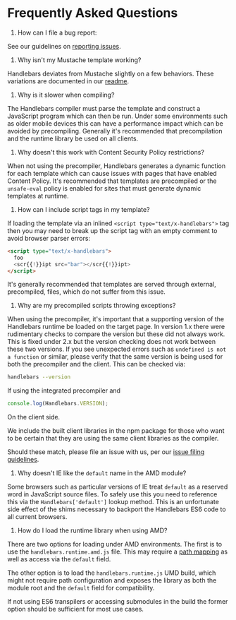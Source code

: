 # Frequently Asked Questions

1. How can I file a bug report:

  See our guidelines on [reporting issues](https://github.com/handlebars-lang/handlebars.js/blob/master/CONTRIBUTING.md#reporting-issues).

1. Why isn't my Mustache template working?

  Handlebars deviates from Mustache slightly on a few behaviors. These variations are documented in our [readme](https://github.com/handlebars-lang/handlebars.js#differences-between-handlebarsjs-and-mustache).

1. Why is it slower when compiling?

  The Handlebars compiler must parse the template and construct a JavaScript program which can then be run. Under some environments such as older mobile devices this can have a performance impact which can be avoided by precompiling. Generally it's recommended that precompilation and the runtime library be used on all clients.

1. Why doesn't this work with Content Security Policy restrictions?

  When not using the precompiler, Handlebars generates a dynamic function for each template which can cause issues with pages that have enabled Content Policy. It's recommended that templates are precompiled or the `unsafe-eval` policy is enabled for sites that must generate dynamic templates at runtime.

1. How can I include script tags in my template?

  If loading the template via an inlined `<script type="text/x-handlebars">` tag then you may need to break up the script tag with an empty comment to avoid browser parser errors:

  ```html
  <script type="text/x-handlebars">
    foo
    <scr{{!}}ipt src="bar"></scr{{!}}ipt>
  </script>
  ```

  It's generally recommended that templates are served through external, precompiled, files, which do not suffer from this issue.

1. Why are my precompiled scripts throwing exceptions?

  When using the precompiler, it's important that a supporting version of the Handlebars runtime be loaded on the target page. In version 1.x there were rudimentary checks to compare the version but these did not always work. This is fixed under 2.x but the version checking does not work between these two versions. If you see unexpected errors such as `undefined is not a function` or similar, please verify that the same version is being used for both the precompiler and the client. This can be checked via:

  ```sh
  handlebars --version
  ```

  If using the integrated precompiler and

  ```javascript
  console.log(Handlebars.VERSION);
  ```

  On the client side.

  We include the built client libraries in the npm package for those who want to be certain that they are using the same client libraries as the compiler.

  Should these match, please file an issue with us, per our [issue filing guidelines](https://github.com/handlebars-lang/handlebars.js/blob/master/CONTRIBUTING.md#reporting-issues).

1. Why doesn't IE like the `default` name in the AMD module?

  Some browsers such as particular versions of IE treat `default` as a reserved word in JavaScript source files. To safely use this you need to reference this via the `Handlebars['default']` lookup method. This is an unfortunate side effect of the shims necessary to backport the Handlebars ES6 code to all current browsers.

1. How do I load the runtime library when using AMD?

  There are two options for loading under AMD environments. The first is to use the `handlebars.runtime.amd.js` file. This may require a [path mapping](https://github.com/handlebars-lang/handlebars.js/blob/master/spec/amd-runtime.html#L31) as well as access via the `default` field.

  The other option is to load the `handlebars.runtime.js` UMD build, which might not require path configuration and exposes the library as both the module root and the `default` field for compatibility.

  If not using ES6 transpilers or accessing submodules in the build the former option should be sufficient for most use cases.
